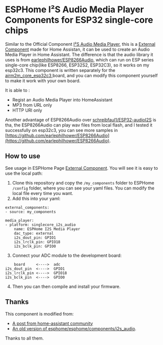 # ESPHome I²S Audio Media Player Components for ESP32 single-core chips
Similar to the Official Component  [I²S Audio Media Player](https://esphome.io/components/media_player/i2s_audio), this is a [External Component](https://esphome.io/components/external_components.html) made for Home Assistan, it can be used to create an Audio Media Player in Home Assistant. 
The difference is that the audio library it uses is from [earlephilhower/ESP8266Audio](https://github.com/earlephilhower/ESP8266Audio), which can run on ESP series single-core chip(like ESP8266, ESP32S2, ESP32C3), so it works on my esp32c3. 
This component is written separately for the [airm2m_core_esp32c3 ](https://wiki.luatos.com/chips/esp32c3)board, and you can modify this component yourself to make it work with your own board.

  It is able to :
- Regist an Audio Media Player into HomeAssistant
- MP3 from URL only
- HTTP URl only

Another advantage of  ESP8266Audio over [schreibfaul1/ESP32-audioI2S](https://github.com/schreibfaul1/ESP32-audioI2S) is tha, the ESP8266Audio can play wav files from local flash, and I tested it successfully on esp32c3, you can see more samples in [https://github.com/earlephilhower/ESP8266Audio](https://github.com/earlephilhower/ESP8266Audio).

## How to use 
See usage in ESPHome Page [External Component](https://esphome.io/components/external_components.html).
You will see it is easy to use the local path:
1. Clone this repository and copy the `/my_components` folder  to ESPHome ` /config` folder, where you can see your yaml files.
You can modify the local file every time you want.
2. Add this into your yaml:
```
external_components:
- source: my_components

media_player:
- platform: singlecore_i2s_audio
    name: ESPHome I2S Media Player
    dac_type: external
    i2s_dout_pin: GPIO1
    i2s_lrclk_pin: GPIO18
    i2s_bclk_pin: GPIO0
```
3. Connect your ADC module to the development board:
```
    board     <---->  adc
i2s_dout_pin  <---->  GPIO1
i2s_lrclk_pin <---->  GPIO18
i2s_bclk_pin  <---->  GPIO0
```
4. Then you can then compile and install your firmware.
## Thanks 
This component is modified from:
 - [A post from home-assistant community](https://community.home-assistant.io/t/turn-an-esp8266-wemosd1mini-into-an-audio-notifier-for-home-assistant-play-mp3-tts-rttl/211499/122) 
 - [ An old version of esphome/esphome/components/i2s_audio](https://github.com/esphome/esphome/tree/jesserockz-2023-121/esphome/components/i2s_audio).

Thanks to all them.
